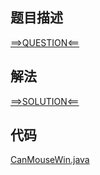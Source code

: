 ## 题目描述

[==>QUESTION<==](https://leetcode.cn/problems/cat-and-mouse-ii/submissions/)

## 解法

[==>SOLUTION<==](https://leetcode.cn/problems/cat-and-mouse-ii/solution/mao-he-lao-shu-ii-by-leetcode-solution-e5io/)

## 代码

[CanMouseWin.java](https://github.com/Marshal7cc/leetcode-java/blob/master/src/dp/CanMouseWin.java)

